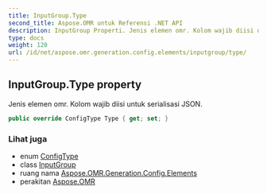 ```yaml
---
title: InputGroup.Type
second_title: Aspose.OMR untuk Referensi .NET API
description: InputGroup Properti. Jenis elemen omr. Kolom wajib diisi untuk serialisasi JSON.
type: docs
weight: 120
url: /id/net/aspose.omr.generation.config.elements/inputgroup/type/
---
```

## InputGroup.Type property

Jenis elemen omr. Kolom wajib diisi untuk serialisasi JSON.

```csharp
public override ConfigType Type { get; set; }
```

### Lihat juga

* enum [ConfigType](../../../aspose.omr.generation.config.enums/configtype/)
* class [InputGroup](../)
* ruang nama [Aspose.OMR.Generation.Config.Elements](../../inputgroup/)
* perakitan [Aspose.OMR](../../../)


